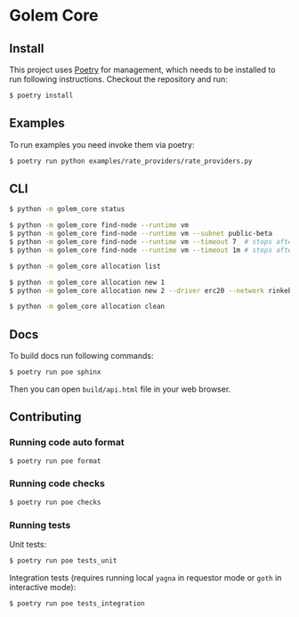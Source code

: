 # Golem Core

## Install

This project uses [Poetry](https://python-poetry.org/) for management, which needs to be installed to run following instructions.
Checkout the repository and run:

```bash
$ poetry install
```

## Examples

To run examples you need invoke them via poetry:

```bash
$ poetry run python examples/rate_providers/rate_providers.py
```

## CLI

```bash
$ python -m golem_core status

$ python -m golem_core find-node --runtime vm
$ python -m golem_core find-node --runtime vm --subnet public-beta 
$ python -m golem_core find-node --runtime vm --timeout 7  # stops after 7  seconds
$ python -m golem_core find-node --runtime vm --timeout 1m # stops after 60 seconds

$ python -m golem_core allocation list

$ python -m golem_core allocation new 1
$ python -m golem_core allocation new 2 --driver erc20 --network rinkeby

$ python -m golem_core allocation clean
```

## Docs

To build docs run following commands:

```bash
$ poetry run poe sphinx
```

Then you can open `build/api.html` file in your web browser. 

## Contributing

### Running code auto format

```bash
$ poetry run poe format
```

### Running code checks

```bash
$ poetry run poe checks
```

### Running tests

Unit tests:

```bash
$ poetry run poe tests_unit
```

Integration tests (requires running local `yagna` in requestor mode or `goth` in interactive mode):

```bash
$ poetry run poe tests_integration
```